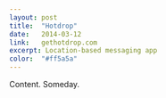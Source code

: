 ```yaml
---
layout: post
title:  "Hotdrop"
date:   2014-03-12
link:	gethotdrop.com
excerpt: Location-based messaging app
color:	"#ff5a5a"
---
```

Content. Someday.